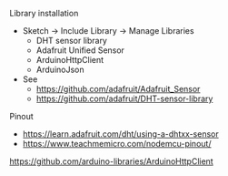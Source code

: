 
Library installation

- Sketch -> Include Library -> Manage Libraries
  - DHT sensor library
  - Adafruit Unified Sensor
  - ArduinoHttpClient
  - ArduinoJson
- See
  - https://github.com/adafruit/Adafruit_Sensor
  - https://github.com/adafruit/DHT-sensor-library

Pinout
- https://learn.adafruit.com/dht/using-a-dhtxx-sensor
- https://www.teachmemicro.com/nodemcu-pinout/


https://github.com/arduino-libraries/ArduinoHttpClient
